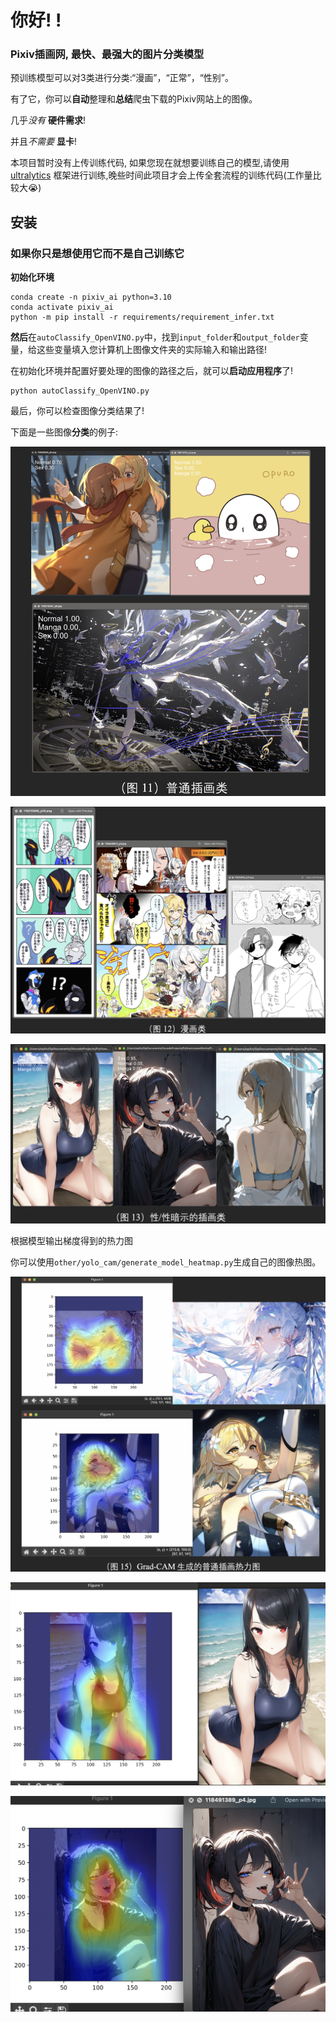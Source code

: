 # 你好! !

### Pixiv插画网, 最快、最强大的图片分类模型

预训练模型可以对3类进行分类:“漫画”，“正常”，“性别”。

有了它，你可以**自动**整理和**总结**爬虫下载的Pixiv网站上的图像。

几乎*没有* **硬件需求**!

并且*不需要* **显卡**!

本项目暂时没有上传训练代码, 如果您现在就想要训练自己的模型,请使用 [ultralytics](https://github.com/ultralytics/ultralytics) 框架进行训练,晚些时间此项目才会上传全套流程的训练代码(工作量比较大😭)

## 安装

### 如果你只是想使用它而不是自己训练它

**初始化环境**

```shell
conda create -n pixiv_ai python=3.10
conda activate pixiv_ai
python -m pip install -r requirements/requirement_infer.txt
```

**然后**在`autoClassify_OpenVINO.py`中，找到`input_folder`和`output_folder`变量，给这些变量填入您计算机上图像文件夹的实际输入和输出路径!

在初始化环境并配置好要处理的图像的路径之后，就可以**启动应用程序**了!

```shell
python autoClassify_OpenVINO.py
```

最后，你可以检查图像分类结果了!



下面是一些图像**分类**的例子:

![image-20240619005742176](imgs/show_list1.png)



![image-20240619005802892](imgs/show_list2.png)

![image-20240619012018374](imgs/show_list3.png)

根据模型输出梯度得到的热力图

你可以使用`other/yolo_cam/generate_model_heatmap.py`生成自己的图像热图。

![image-20240619005910168](imgs/grad_cam_out1.png)





![image-20240619012424609](imgs/grad_cam_out2.png)

![image-20240619011858345](imgs/grad_cam_out3.png)

